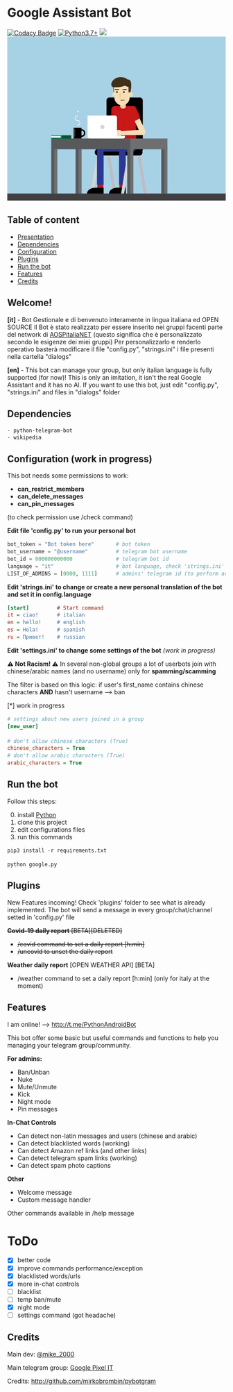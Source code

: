# Google Assistant Bot
[![Codacy Badge](https://app.codacy.com/project/badge/Grade/2b80a4badc0f472186f735c3a1d0b726?style=flat-square)](https://www.codacy.com/manual/mik3sw/GoogleAssistantBot?utm_source=github.com&amp;utm_medium=referral&amp;utm_content=mik3sw/GoogleAssistantBot&amp;utm_campaign=Badge_Grade)
[![Python3.7+](https://img.shields.io/badge/Python-3.7%2B-green.svg?style=flat-square)](https://www.python.org/downloads)
![](https://img.shields.io/github/repo-size/mik3sw/GoogleAssistantBot.svg?label=Repo%20size&style=flat-square)&nbsp;
![](QDyD.gif)
## Table of content
- [Presentation](https://github.com/mik3sw/GoogleAssistantBot#Welcome)
- [Dependencies](https://github.com/mik3sw/GoogleAssistantBot#Dependencies)
- [Configuration](https://github.com/mik3sw/GoogleAssistantBot#configuration-work-in-progress)
- [Plugins](https://github.com/mik3sw/GoogleAssistantBot#Plugins)
- [Run the bot](https://github.com/mik3sw/GoogleAssistantBot#Run-the-bot)
- [Features](https://github.com/mik3sw/GoogleAssistantBot#Features)
- [Credits](https://github.com/mik3sw/GoogleAssistantBot#Credits)

## Welcome!

**[it]** - 
Bot Gestionale e di benvenuto interamente in lingua italiana ed OPEN SOURCE
Il Bot è stato realizzato per essere inserito nei gruppi facenti parte del network di [AOSPitaliaNET](https://t.me/aospitaliaNET)
(questo significa che è personalizzato secondo le esigenze dei miei gruppi)
Per personalizzarlo e renderlo operativo basterà modificare il file "config.py", "strings.ini" i file presenti nella cartella "dialogs"

**[en]** - 
This bot can manage your group, but only italian language is fully supported (for now)!
This is only an imitation, it isn't the real Google Assistant and it has no AI.
If you want to use this bot, just edit "config.py", "strings.ini" and files in "dialogs" folder


## Dependencies
```
- python-telegram-bot
- wikipedia
```

## Configuration (work in progress)

This bot needs some permissions to work:
- **can_restrict_members**
- **can_delete_messages**
- **can_pin_messages**

(to check permission use /check command)

**Edit file 'config.py' to run your personal bot**
```python
bot_token = "Bot token here"       # bot token
bot_username = "@username"         # telegram bot username
bot_id = 000000000000              # telegram bot id
language = "it"                    # bot language, check 'strings.ini' file
LIST_OF_ADMINS = [0000, 1111]      # admins' telegram id (to perform admin commands)(check utils/decorator.py to understand)
```

**Edit 'strings.ini' to change or create a new personal translation of the bot and set it in config.language**
```ini
[start]         # Start command
it = ciao!      # italian
en = hello!     # english
es = Hola!      # spanish
ru = Привет!    # russian
```

**Edit 'settings.ini' to change some settings of the bot** *(work in progress)*

**⚠️ Not Racism! ⚠️**
In several non-global groups a lot of userbots join with chinese/arabic names (and no username) only for **spamming/scamming**

The filter is based on this logic: if user's first_name contains chinese characters **AND** hasn't username --> ban

[*] work in progress
```ini
# settings about new users joined in a group
[new_user]

# don't allow chinese characters (True)
chinese_characters = True
# don't allow arabic characters (True)
arabic_characters = True
```

## Run the bot

Follow this steps:

0) install [Python](https://www.python.org/)
1) clone this project
2) edit configurations files
3) run this commands
```shell
pip3 install -r requirements.txt

python google.py

```

## Plugins
New Features incoming!
Check 'plugins' folder to see what is already implemented. The bot will send a message in every group/chat/channel setted in 'config.py' file

~~**Covid-19 daily report** [BETA][DELETED]~~
- ~~/covid <h> <min> command to set a daily report [h:min]~~
- ~~/uncovid to unset the daily report~~
 

**Weather daily report** [OPEN WEATHER API] [BETA]
- /weather <h> <min> command to set a daily report [h:min] (only for italy at the moment)


## Features
I am online! --> http://t.me/PythonAndroidBot

This bot offer some basic but useful commands and functions to help you managing your telegram group/community.

**For admins:**
- Ban/Unban
- Nuke
- Mute/Unmute
- Kick
- Night mode
- Pin messages

**In-Chat Controls**
- Can detect non-latin messages and users (chinese and arabic)
- Can detect blacklisted words (working)
- Can detect Amazon ref links (and other links)
- Can detect telegram spam links (working)
- Can detect spam photo captions

**Other**
- Welcome message
- Custom message handler

Other commands available in /help message


# ToDo

- [x] better code
- [x] improve commands performance/exception
- [x] blacklisted words/urls 
- [x] more in-chat controls
- [ ] blacklist
- [ ] temp ban/mute
- [x] night mode
- [ ] settings command (got headache)

## Credits

Main dev: [@mike_2000](https://t.me/mike_2000)

Main telegram group: [Google Pixel IT](https://t.me/googlepixelit)

Credits: http://github.com/mirkobrombin/pybotgram
